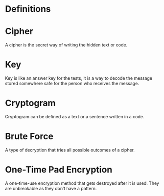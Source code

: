 # Definitions
# Cipher
A cipher is the secret way of writing the hidden text or code.
# Key
Key is like an answer key for the tests, it is a way to decode the message stored somewhere safe for the person who receives the message.
# Cryptogram
Cryptogram can be defined as a text or a sentence written in a code.
# Brute Force
A type of decryption that tries all possible outcomes of a cipher.
# One-Time Pad Encryption
A one-time-use encryption method that gets destroyed after it is used. They are unbreakable as they don’t have a pattern.
